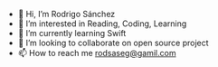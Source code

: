 - 👋 Hi, I’m Rodrigo Sánchez
- 👀 I’m interested in Reading, Coding, Learning
- 🌱 I’m currently learning Swift
- 💞️ I’m looking to collaborate on open source project
- 📫 How to reach me rodsaseg@gamil.com

<!---
Jarff/Jarff is a ✨ special ✨ repository because its `README.md` (this file) appears on your GitHub profile.
You can click the Preview link to take a look at your changes.
--->
